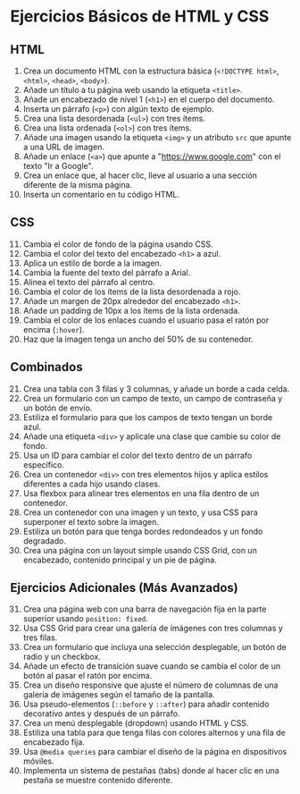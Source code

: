 
# Ejercicios Básicos de HTML y CSS

## HTML

1. Crea un documento HTML con la estructura básica (`<!DOCTYPE html>`, `<html>`, `<head>`, `<body>`).
2. Añade un título a tu página web usando la etiqueta `<title>`.
3. Añade un encabezado de nivel 1 (`<h1>`) en el cuerpo del documento.
4. Inserta un párrafo (`<p>`) con algún texto de ejemplo.
5. Crea una lista desordenada (`<ul>`) con tres ítems.
6. Crea una lista ordenada (`<ol>`) con tres ítems.
7. Añade una imagen usando la etiqueta `<img>` y un atributo `src` que apunte a una URL de imagen.
8. Añade un enlace (`<a>`) que apunte a "https://www.google.com" con el texto "Ir a Google".
9. Crea un enlace que, al hacer clic, lleve al usuario a una sección diferente de la misma página.
10. Inserta un comentario en tu código HTML.

## CSS

11. Cambia el color de fondo de la página usando CSS.
12. Cambia el color del texto del encabezado `<h1>` a azul.
13. Aplica un estilo de borde a la imagen.
14. Cambia la fuente del texto del párrafo a Arial.
15. Alinea el texto del párrafo al centro.
16. Cambia el color de los ítems de la lista desordenada a rojo.
17. Añade un margen de 20px alrededor del encabezado `<h1>`.
18. Añade un padding de 10px a los ítems de la lista ordenada.
19. Cambia el color de los enlaces cuando el usuario pasa el ratón por encima (`:hover`).
20. Haz que la imagen tenga un ancho del 50% de su contenedor.

## Combinados

21. Crea una tabla con 3 filas y 3 columnas, y añade un borde a cada celda.
22. Crea un formulario con un campo de texto, un campo de contraseña y un botón de envío.
23. Estiliza el formulario para que los campos de texto tengan un borde azul.
24. Añade una etiqueta `<div>` y aplícale una clase que cambie su color de fondo.
25. Usa un ID para cambiar el color del texto dentro de un párrafo específico.
26. Crea un contenedor `<div>` con tres elementos hijos y aplica estilos diferentes a cada hijo usando clases.
27. Usa flexbox para alinear tres elementos en una fila dentro de un contenedor.
28. Crea un contenedor con una imagen y un texto, y usa CSS para superponer el texto sobre la imagen.
29. Estiliza un botón para que tenga bordes redondeados y un fondo degradado.
30. Crea una página con un layout simple usando CSS Grid, con un encabezado, contenido principal y un pie de página.

## Ejercicios Adicionales (Más Avanzados)

31. Crea una página web con una barra de navegación fija en la parte superior usando `position: fixed`.
32. Usa CSS Grid para crear una galería de imágenes con tres columnas y tres filas.
33. Crea un formulario que incluya una selección desplegable, un botón de radio y un checkbox.
34. Añade un efecto de transición suave cuando se cambia el color de un botón al pasar el ratón por encima.
35. Crea un diseño responsive que ajuste el número de columnas de una galería de imágenes según el tamaño de la pantalla.
36. Usa pseudo-elementos (`::before` y `::after`) para añadir contenido decorativo antes y después de un párrafo.
37. Crea un menú desplegable (dropdown) usando HTML y CSS.
38. Estiliza una tabla para que tenga filas con colores alternos y una fila de encabezado fija.
39. Usa `@media queries` para cambiar el diseño de la página en dispositivos móviles.
40. Implementa un sistema de pestañas (tabs) donde al hacer clic en una pestaña se muestre contenido diferente.

